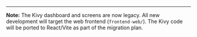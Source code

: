 ---

**Note:** The Kivy dashboard and screens are now legacy. All new development will target the web frontend (`frontend-web/`). The Kivy code will be ported to React/Vite as part of the migration plan. 